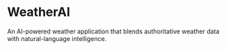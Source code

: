 # WeatherAI
An AI-powered weather application that blends authoritative weather data with natural-language intelligence.
